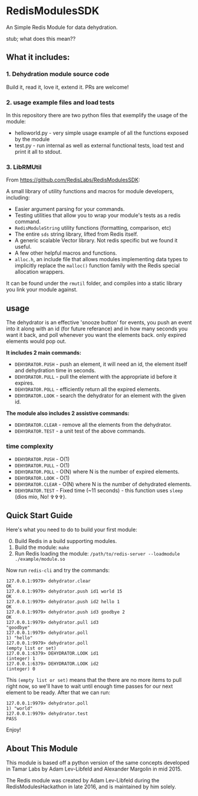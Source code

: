 # RedisModulesSDK
An Simple Redis Module for data dehydration.

stub; what does this mean??

## What it includes:

### 1. Dehydration module source code

Build it, read it, love it, extend it. PRs are welcome!

### 2. usage example files and load tests

In this repository there are two python files that exemplify the usage of the module:
* helloworld.py - very simple usage example of all the functions exposed by the module
* test.py - run internal as well as external functional tests, load test and print it all to stdout.

### 3. LibRMUtil

From https://github.com/RedisLabs/RedisModulesSDK:

A small library of utility functions and macros for module developers, including:

* Easier argument parsing for your commands.
* Testing utilities that allow you to wrap your module's tests as a redis command.
* `RedisModuleString` utility functions (formatting, comparison, etc)
* The entire `sds` string library, lifted from Redis itself.
* A generic scalable Vector library. Not redis specific but we found it useful.
* A few other helpful macros and functions.
* `alloc.h`, an include file that allows modules implementing data types to implicitly replace the `malloc()` function family with the Redis special allocation wrappers.

It can be found under the `rmutil` folder, and compiles into a static library you link your module against.    

## usage

The dehydrator is an effective 'snooze button' for events, you push an event into it along with an id (for future referance) and in how many seconds you want it back, and poll whenever you want the elements back. only expired elements would pop out.

**It includes 2 main commands:**

* `DEHYDRATOR.PUSH` - push an element, it will need an id, the element itself and dehydration time in seconds.
* `DEHYDRATOR.PULL` - pull the element with the appropriate id before it expires.
* `DEHYDRATOR.POLL` - efficiently return all the expired elements.
* `DEHYDRATOR.LOOK` - search the dehydrator for an element with the given id.

**The module also includes 2 assistive commands:**
* `DEHYDRATOR.CLEAR` - remove all the elements from the dehydrator.
* `DEHYDRATOR.TEST`  - a unit test of the above commands.

### time complexity

* `DEHYDRATOR.PUSH`  - O(1)
* `DEHYDRATOR.PULL`  - O(1)
* `DEHYDRATOR.POLL`  - O(N) where N is the number of expired elements.
* `DEHYDRATOR.LOOK`  - O(1)
* `DEHYDRATOR.CLEAR` - O(N) where N is the number of dehydrated elements.
* `DEHYDRATOR.TEST`  - Fixed time (~11 seconds) - this function uses `sleep` (dios mio, No! &#x271e;&#x271e;&#x271e;).

## Quick Start Guide

Here's what you need to do to build your first module:

0. Build Redis in a build supporting modules.
1. Build the module: `make`
3. Run Redis loading the module: `/path/to/redis-server --loadmodule ./example/module.so`

Now run `redis-cli` and try the commands:

```
127.0.0.1:9979> dehydrator.clear
OK
127.0.0.1:9979> dehydrator.push id1 world 15
OK
127.0.0.1:9979> dehydrator.push id2 hello 1
OK
127.0.0.1:9979> dehydrator.push id3 goodbye 2
OK
127.0.0.1:9979> dehydrator.pull id3
"goodbye"
127.0.0.1:9979> dehydrator.poll
1) "hello"
127.0.0.1:9979> dehydrator.poll
(empty list or set)
127.0.0.1:6379> DEHYDRATOR.LOOK id1
(integer) 1
127.0.0.1:6379> DEHYDRATOR.LOOK id2
(integer) 0
```

This `(empty list or set)` means that the there are no more items to pull right now, so we'll have to wait until enough time passes for our next element to be ready. After that we can run:

```
127.0.0.1:9979> dehydrator.poll
1) "world"
127.0.0.1:9979> dehydrator.test
PASS
```

Enjoy!


## About This Module

This module is based off a python version of the same concepts developed in Tamar Labs by Adam Lev-Libfeld and Alexander Margolin in mid 2015.

The Redis module was created by Adam Lev-Libfeld during the RedisModulesHackathon in late 2016, and is maintained by him solely.

